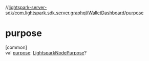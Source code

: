 //[lightspark-server-sdk](../../../index.md)/[com.lightspark.sdk.server.graphql](../index.md)/[WalletDashboard](index.md)/[purpose](purpose.md)

# purpose

[common]\
val [purpose](purpose.md): [LightsparkNodePurpose](../../com.lightspark.sdk.server.model/-lightspark-node-purpose/index.md)?
